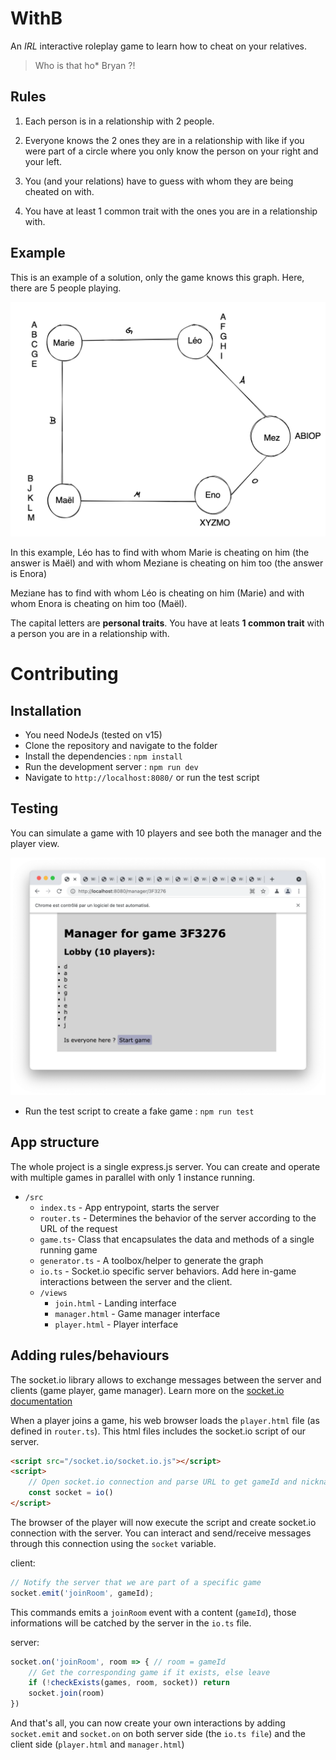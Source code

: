 # WithB
An *IRL* interactive roleplay game to learn how to cheat on your relatives. 

> Who is that ho* Bryan ?!

## Rules

1) Each person is in a relationship with 2 people.

2) Everyone knows the 2 ones they are in a relationship with like if you were part of a circle where you only know the person on your right and your left.

3) You (and your relations) have to guess with whom they are being cheated on with.

4) You have at least 1 common trait with the ones you are in a relationship with.

## Example

This is an example of a solution, only the game knows this graph.
Here, there are 5 people playing.

<img src="doc/circle.png">

In this example, Léo has to find with whom Marie is cheating on him (the answer is Maël) and with whom Meziane is cheating on him too (the answer is Enora)

Meziane has to find with whom Léo is cheating on him (Marie) and with whom Enora is cheating on him too (Maël).

The capital letters are **personal traits**.
You have at leats **1 common trait** with a person you are in a relationship with.

# Contributing

## Installation
- You need NodeJs (tested on v15)
- Clone the repository and navigate to the folder
- Install the dependencies : `npm install`
- Run the development server : `npm run dev`
- Navigate to `http://localhost:8080/` or run the test script

## Testing
You can simulate a game with 10 players and see both the manager and the player view.

<img src="doc/test.png">

- Run the test script to create a fake game : `npm run test`

## App structure

The whole project is a single express.js server. You can create and operate with multiple games in parallel with only 1 instance running.

- `/src` 
    - `index.ts` - App entrypoint, starts the server
    - `router.ts` - Determines the behavior of the server according to the URL of the request
    - `game.ts`- Class that encapsulates the data and methods of a single running game
    - `generator.ts` - A toolbox/helper to generate the graph
    - `io.ts` - Socket.io specific server behaviors. Add here in-game interactions between the server and the client.
    - `/views`
        - `join.html` - Landing interface
        - `manager.html` - Game manager interface
        - `player.html` - Player interface

## Adding rules/behaviours
The socket.io library allows to exchange messages between the server and clients (game player, game manager). Learn more on the [socket.io documentation](https://socket.io/docs/v3/how-it-works/)

When a player joins a game, his web browser loads the `player.html` file (as defined in `router.ts`). This html files includes the socket.io script of our server.

```html
<script src="/socket.io/socket.io.js"></script>
<script>
    // Open socket.io connection and parse URL to get gameId and nickname
    const socket = io()
</script>
```

The browser of the player will now execute the script and create socket.io connection with the server. You can interact and send/receive messages through this connection using the `socket` variable.

client:
```js
// Notify the server that we are part of a specific game
socket.emit('joinRoom', gameId);
```

This commands emits a `joinRoom` event with a content (`gameId`), those informations will be catched by the server in the `io.ts` file.

server:
```js
socket.on('joinRoom', room => { // room = gameId
    // Get the corresponding game if it exists, else leave
    if (!checkExists(games, room, socket)) return
    socket.join(room)
})
```

And that's all, you can now create your own interactions by adding `socket.emit` and `socket.on` on both server side (the `io.ts file`) and the client side (`player.html` and `manager.html`)
